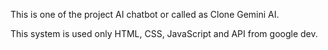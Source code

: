 This is one of the project AI chatbot or called as Clone Gemini AI.

This system is used only HTML, CSS, JavaScript and API from google dev.
